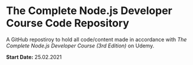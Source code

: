 # The Complete Node.js Developer Course Code Repository

A GitHub repostiroy to hold all code/content made in accordance with _The Complete Node.js Developer Course (3rd Edition)_ on Udemy.

__Start Date:__ 25.02.2021
